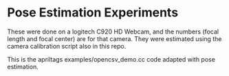 # Pose Estimation Experiments

These were done on a logitech C920 HD Webcam, and the numbers (focal length and focal center) are for that camera. They were estimated using the camera calibration script also in this repo.

This is the apriltags examples/opencsv_demo.cc code adapted with pose estimation.
